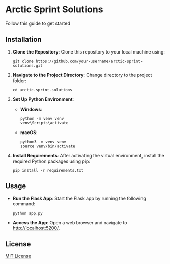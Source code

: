 # Arctic Sprint Solutions

Follow this guide to get started

## Installation

1. **Clone the Repository**: Clone this repository to your local machine using:

    ```
    git clone https://github.com/your-username/arctic-sprint-solutions.git
    ```

2. **Navigate to the Project Directory**: Change directory to the project folder:

    ```
    cd arctic-sprint-solutions
    ```

3. **Set Up Python Environment**:

    - **Windows**:

        ```
        python -m venv venv
        venv\Scripts\activate
        ```

    - **macOS**:
        ```
        python3 -m venv venv
        source venv/bin/activate
        ```

4. **Install Requirements**: After activating the virtual environment, install the required Python packages using pip:

    ```
    pip install -r requirements.txt
    ```

## Usage

- **Run the Flask App**: Start the Flask app by running the following command:

    ```
    python app.py
    ```

- **Access the App**: Open a web browser and navigate to [http://localhost:5200/](http://localhost:5000/). 


## License

[MIT License](LICENSE)
